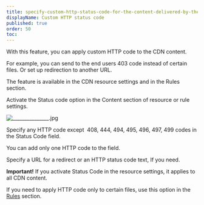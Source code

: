 ```yaml
---
title: specify-custom-http-status-code-for-the-content-delivered-by-the-cdn
displayName: Custom HTTP status code
published: true
order: 50
toc:
---
```

With this feature, you can apply custom HTTP code to the CDN content.

For example, you can send to the end users 403 code instead of certain files. Or set up redirection to another URL.

The feature is available in the CDN resource settings and in the Rules section.

Activate the Status code option in the Content section of resource or rule settings.

<img src="https://support.gcore.com/hc/article_attachments/4407362720017/_______________.jpg" alt="_______________.jpg">

Specify any HTTP code except  408, 444, 494, 495, 496, 497, 499 codes in the Status Code field.

You can add only one HTTP code to the field. 

Specify a URL for a redirect or an HTTP status code text, If you need.

**Important!** If you activate Status Code in the resource settings, it applies to all CDN content.

If you need to apply HTTP code only to certain files, use this option in the [Rules](https://www.gcore.com/support/articles/115005383865/) section.
